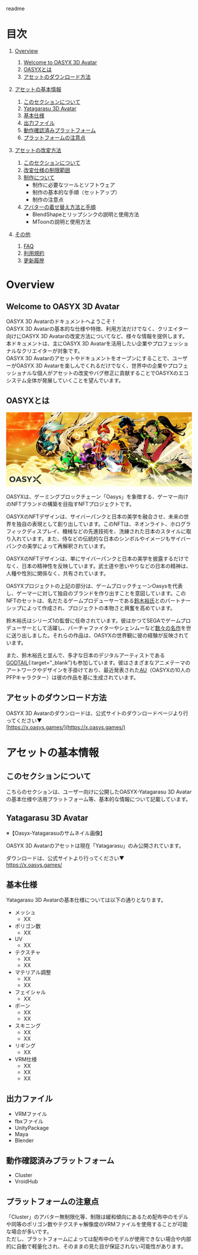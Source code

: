 readme

# 目次
1. [Overview](#Overview)
    1. [Welcome to OASYX 3D Avatar](#Welcome-to-OASYX-3D-Avatar)
    1. [OASYXとは](#OASYXとは)
    1. [アセットのダウンロード方法](#アセットのダウンロード方法)

1. [アセットの基本情報](#アセットの基本情報)
    1. [このセクションについて](#このセクションについて)
    1. [Yatagarasu 3D Avatar](#Yatagarasu-3D-Avatar)
    1. [基本仕様](#基本仕様)
    1. [出力ファイル](#出力ファイル)
    1. [動作確認済みプラットフォーム](#動作確認済みプラットフォーム)
    1. [プラットフォームの注意点](#プラットフォームの注意点)

1. [アセットの改変方法](アセットの改変方法.md)
    1. [このセクションについて](アセットの改変方法.md#このセクションについて)
    1. [改変仕様の制限範囲](アセットの改変方法.md#改変仕様の制限範囲)
    1. [制作について](アセットの改変方法.md#制作について)
        - 制作に必要なツールとソフトウェア
        - 制作の基本的な手順（セットアップ）
        - 制作の注意点
    1. [アバターの着せ替え方法と手順](アセットの改変方法.md#アバターの着せ替え方法と手順)
        - BlendShapeとリップシンクの説明と使用方法
        - MToonの説明と使用方法

1. [その他](その他.md)
    1. [FAQ](その他.md#FAQ)
    1. [利用規約](その他.md#利用規約)
    1. [更新履歴](その他.md#更新履歴)

# Overview

## Welcome to OASYX 3D Avatar

OASYX 3D Avatarのドキュメントへようこそ！  
OASYX 3D Avatarの基本的な仕様や特徴、利用方法だけでなく、クリエイター向けにOASYX 3D Avatarの改変方法についてなど、様々な情報を提供します。  
本ドキュメントは、主にOASYX 3D Avatarを活用したい企業やプロフェッショナルなクリエイターが対象です。  
OASYX 3D Avatarのアセットやドキュメントをオープンにすることで、ユーザーがOASYX 3D Avatarを楽しんでくれるだけでなく、世界中の企業やプロフェッショナルな個人がアセットの改変やバグ修正に貢献することでOASYXのエコシステム全体が発展していくことを望んでいます。

## OASYXとは

<img src="assets/image0.png">

OASYXは、ゲーミングブロックチェーン「Oasys」を象徴する、ゲーマー向けのNFTブランドの構築を目指すNFTプロジェクトです。

OASYXのNFTデザインは、サイバーパンクと日本の美学を融合させ、未来の世界を独自の表現として創り出しています。このNFTは、ネオンライト、ホログラフィックディスプレイ、機械などの先進技術を、洗練された日本のスタイルに取り入れています。また、侍などの伝統的な日本のシンボルやイメージもサイバーパンクの美学によって再解釈されています。

OASYXのNFTデザインは、単にサイバーパンクと日本の美学を披露するだけでなく、日本の精神性を反映しています。武士道や思いやりなどの日本の精神は、人種や性別に関係なく、共有されています。

OASYXプロジェクトの上記の部分は、ゲームブロックチェーンOasysを代表し、ゲーマーに対して独自のブランドを作り出すことを意図しています。このNFTのセットは、名だたるゲームプロデューサーである[鈴木裕氏](https://segaretro.org/Yu_Suzuki)とのパートナーシップによって作成され、プロジェクトの本物さと興奮を高めています。

鈴木裕氏はシリーズ1の監督に任命されています。彼はかつてSEGAでゲームプロデューサーとして活躍し、バーチャファイターやシェンムーなど<a target="_blank" href="https://gamerant.com/best-yu-suzuki-games-sega/">数々の名作</a>を世に送り出しました。それらの作品は、OASYXの世界観に彼の経験が反映されています。

また、鈴木裕氏と並んで、多才な日本のデジタルアーティストである[GODTAIL](https://www.godtail.jp/){:target="_blank"}も参加しています。彼はさまざまなアニメテーマのアートワークやデザインを手掛けており、最近発表された[AU](https://medium.com/@oasyx/oasyx-mayu-and-au-dca5c18512b)（OASYXの10人のPFPキャラクター）は彼の作品を基に生成されています。

## アセットのダウンロード方法

OASYX 3D Avatarのダウンロードは、公式サイトのダウンロードページより行ってください▼  
[https://x.oasys.games/](https://x.oasys.games/)

# アセットの基本情報

## このセクションについて

こちらのセクションは、ユーザー向けに公開したOASYX-Yatagarasu 3D Avatarの基本仕様や活用プラットフォーム等、基本的な情報について記載しています。

## Yatagarasu 3D Avatar

※【Oasyx-Yatagarasuのサムネイル画像】

OASYX 3D Avatarのアセットは現在「Yatagarasu」のみ公開されています。

ダウンロードは、公式サイトより行ってください▼  
https://x.oasys.games/

## 基本仕様

Yatagarasu 3D Avatarの基本仕様については以下の通りとなります。

- メッシュ
    - XX
- ポリゴン数
    - XX
- UV
    - XX
- テクスチャ
    - XX
    - XX
- マテリアル調整
    - XX
    - XX
- フェイシャル
    - XX
- ボーン
    - XX
    - XX
- スキニング
    - XX
    - XX
- リギング
    - XX
- VRM仕様
    - XX
    - XX
    - XX

## 出力ファイル

- VRMファイル
- fbxファイル
- UnityPackage
- Maya
- Blender

## 動作確認済みプラットフォーム

- Cluster
- VroidHub

## プラットフォームの注意点

「Cluster」のアバター無制限化等、制限は緩和傾向にあるため配布中のモデルや同等のポリゴン数やテクスチャ解像度のVRMファイルを使用することが可能な場合が多いです。  
ただし、プラットフォームによっては配布中のモデルが使用できない場合や内部的に自動で軽量化され、そのままの見た目が保証されない可能性があります。
